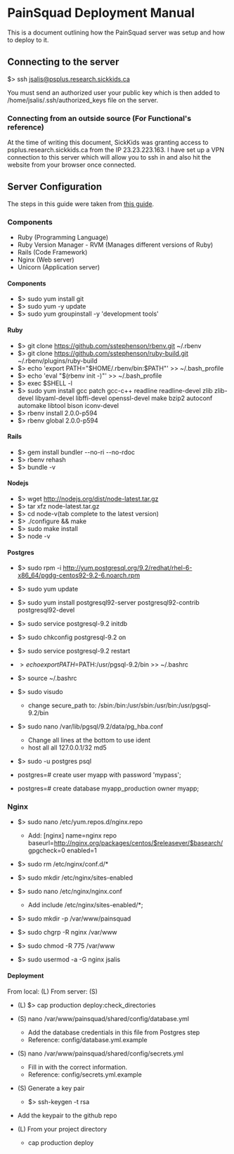 # PainSquad Deployment Manual
This is a document outlining how the PainSquad server was setup and how to deploy to it.

## Connecting to the server

$> ssh jsalis@psplus.research.sickkids.ca

You must send an authorized user your public key which is then added to /home/jsalis/.ssh/authorized_keys file on the server.

### Connecting from an outside source (For Functional's reference)

At the time of writing this document, SickKids was granting access to psplus.research.sickkids.ca from the IP 23.23.223.163.
I have set up a VPN connection to this server which will allow you to ssh in and also hit the website from your browser once connected.

## Server Configuration

The steps in this guide were taken from [this guide](http://alexpotrykus.com/blog/2013/04/05/rails-deployment-with-unicorn-and-nginx-on-centos-6-dot-3/).

### Components

* Ruby (Programming Language)
* Ruby Version Manager - RVM (Manages different versions of Ruby)
* Rails (Code Framework)
* Nginx (Web server)
* Unicorn (Application server)

#### Components

* $> sudo yum install git
* $> sudo yum -y update
* $> sudo yum groupinstall -y 'development tools'

#### Ruby

* $> git clone https://github.com/sstephenson/rbenv.git ~/.rbenv
* $> git clone https://github.com/sstephenson/ruby-build.git ~/.rbenv/plugins/ruby-build
* $> echo 'export PATH="$HOME/.rbenv/bin:$PATH"' >> ~/.bash_profile
* $> echo 'eval "$(rbenv init -)"' >> ~/.bash_profile
* $> exec $SHELL -l
* $> sudo yum install gcc patch gcc-c++ readline readline-devel zlib zlib-devel libyaml-devel libffi-devel openssl-devel make bzip2 autoconf automake libtool bison iconv-devel
* $> rbenv install 2.0.0-p594
* $> rbenv global 2.0.0-p594

#### Rails
* $> gem install bundler --no-ri --no-rdoc
* $> rbenv rehash
* $> bundle -v

#### Nodejs
* $> wget http://nodejs.org/dist/node-latest.tar.gz
* $> tar xfz node-latest.tar.gz
* $> cd node-v(tab complete to the latest version)
* $> ./configure && make
* $> sudo make install
* $> node -v

#### Postgres
* $> sudo rpm -i http://yum.postgresql.org/9.2/redhat/rhel-6-x86_64/pgdg-centos92-9.2-6.noarch.rpm
* $> sudo yum update
* $> sudo yum install postgresql92-server postgresql92-contrib postgresql92-devel
* $> sudo service postgresql-9.2 initdb
* $> sudo chkconfig postgresql-9.2 on
* $> sudo service postgresql-9.2 restart
* $> echo export PATH=$PATH:/usr/pgsql-9.2/bin >> ~/.bashrc
* $> source ~/.bashrc
* $> sudo visudo
  * change secure_path to: /sbin:/bin:/usr/sbin:/usr/bin:/usr/pgsql-9.2/bin

* $> sudo nano /var/lib/pgsql/9.2/data/pg_hba.conf
  * Change all lines at the bottom to use ident
  * host    all             all             127.0.0.1/32            md5

* $> sudo -u postgres psql
* postgres=# create user myapp with password 'mypass';
* postgres=# create database myapp_production owner myapp;

### Nginx
* $> sudo nano /etc/yum.repos.d/nginx.repo
  * Add:
    [nginx]
    name=nginx repo
    baseurl=http://nginx.org/packages/centos/$releasever/$basearch/
    gpgcheck=0
    enabled=1

* $> sudo rm /etc/nginx/conf.d/*
* $> sudo mkdir /etc/nginx/sites-enabled
* $> sudo nano /etc/nginx/nginx.conf
  * Add include /etc/nginx/sites-enabled/*;

* $> sudo mkdir -p /var/www/painsquad
* $> sudo chgrp -R nginx /var/www
* $> sudo chmod -R 775 /var/www
* $> sudo usermod -a -G nginx jsalis

#### Deployment

From local: (L)
From server: (S)

* (L) $> cap production deploy:check_directories

* (S) nano /var/www/painsquad/shared/config/database.yml
  * Add the database credentials in this file from Postgres step
  * Reference: config/database.yml.example
* (S) nano /var/www/painsquad/shared/config/secrets.yml
  * Fill in with the correct information.
  * Reference: config/secrets.yml.example
* (S) Generate a key pair
  * $> ssh-keygen -t rsa

* Add the keypair to the github repo

* (L) From your project directory
  * cap production deploy

